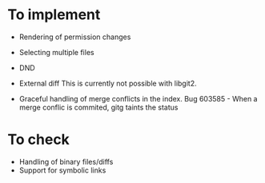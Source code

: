 # To implement
* Rendering of permission changes
* Selecting multiple files
* DND

* External diff
  This is currently not possible with libgit2.

* Graceful handling of merge conflicts in the index.
Bug 603585 - When a merge conflic is commited, gitg taints the status

# To check
* Handling of binary files/diffs
* Support for symbolic links
